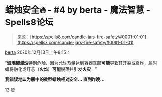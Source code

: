 <!--yml

category: 未分类

日期：2024-06-12 19:58:27

-->

# 蜡烛安全🔥 - #4 by berta - 魔法智慧 - Spells8论坛

> 来源：[https://spells8.com/candle-jars-fire-safety/#0001-01-01](https://spells8.com/candle-jars-fire-safety/#0001-01-01)

[berta](https://forum.spells8.com/u/berta) 2020年12月13日上午8:15   4

“**玻璃罐蜡烛**特别危险，因为允许热量达到容器底部**可能**导致其开裂或爆炸，届时蜡将融化或灯芯（**火焰**）**可能**脱落并引发**火灾**！”

**我错误地认为瓶中的微型蜡烛相对安全... 直到昨晚...**

13 赞
